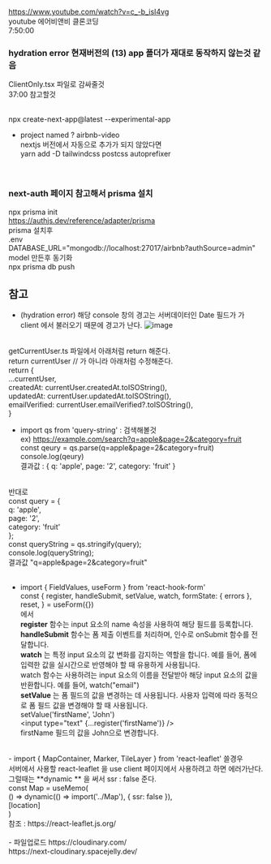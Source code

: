 https://www.youtube.com/watch?v=c_-b_isI4vg <br />
youtube 에어비앤비 클론코딩 <br />
7:50:00 
<br />

### hydration error 현재버전의 (13) app 폴더가 재대로 동작하지 않는것 같음 <br />
ClientOnly.tsx 파일로 감싸줄것<br />
37:00 참고할것
<br />
<br />


npx create-next-app@latest --experimental-app <br />
- project named ? airbnb-video <br />
nextjs 버전에서 자동으로 추가가 되지 않았다면 <br />
yarn add -D tailwindcss postcss autoprefixer <br />
<br /><br />

### next-auth 페이지 참고해서 prisma  설치
npx prisma init<br />
https://authjs.dev/reference/adapter/prisma
<br />
prisma 설치후 <br />
.env<br />
DATABASE_URL="mongodb://localhost:27017/airbnb?authSource=admin"<br />
model 만든후 동기화 <br />
npx prisma db push <br />


## 참고
- (hydration error) 해당 console 창의 경고는 서버데이터인 Date 필드가 가 client 에서 불러오기 때문에 경고가 난다. 
![image](https://user-images.githubusercontent.com/6093105/233089039-46c92b0e-1fee-4587-94ca-7b5464562011.png)
<br />
getCurrentUser.ts 파일에서 아래처럼 return 해준다.
<br />
    return currentUser // 가 아니라 아래처럼 수정해준다.
    <br />
    return { <br />
      ...currentUser, <br />
      createdAt: currentUser.createdAt.toISOString(), <br />
      updatedAt: currentUser.updatedAt.toISOString(), <br />
      emailVerified: currentUser.emailVerified?.toISOString(), <br />
    }

 - import qs from 'query-string' : 검색해볼것 <br />
ex) https://example.com/search?q=apple&page=2&category=fruit <br />
const qeury = qs.parse(q=apple&page=2&category=fruit) <br />
console.log(qeury) <br />
결과값 : { q: 'apple', page: '2', category: 'fruit' } <br />
<br />
반대로  <br />
const query = { <br />
  q: 'apple', <br />
  page: '2', <br />
  category: 'fruit' <br />
};<br />
const queryString = qs.stringify(query); <br />
console.log(queryString); <br />
결과값 "q=apple&page=2&category=fruit" <br />
<br />

- import { FieldValues, useForm } from 'react-hook-form' <br />
const { register, handleSubmit, setValue, watch, formState: { errors }, reset, } = useForm<FieldValues>({}) <br />
에서 <br />
**register**  함수는 input 요소의 name 속성을 사용하여 해당 필드를 등록합니다.  <br />
**handleSubmit** 함수는 폼 제출 이벤트를 처리하며, 인수로 onSubmit 함수를 전달합니다. <br />
**watch** 는 특정 input 요소의 값 변화를 감지하는 역할을 합니다. 예를 들어, 폼에 입력한 값을 실시간으로 반영해야 할 때 유용하게 사용됩니다.<br />
watch 함수는 사용하려는 input 요소의 이름을 전달받아 해당 input 요소의 값을 반환합니다. 예를 들어, watch("email")<br />
**setValue** 는 폼 필드의 값을 변경하는 데 사용됩니다. 사용자 입력에 따라 동적으로 폼 필드 값을 변경해야 할 때 사용됩니다. <br />
setValue('firstName', 'John') <br />
<input type="text" {...register('firstName')} /> <br />
firstName 필드의 값을 John으로 변경합니다. <br />
    
<br />
 - import { MapContainer, Marker, TileLayer } from 'react-leaflet' 쓸경우 <br />
서버에서 사용할 react-leaflet 을 use client 페이지에서 사용하려고 하면 에러가난다.<br />
그럴때는 **dynamic ** 을 써서 ssr :  false 준다.   <br />
  const Map = useMemo( <br />
    () => dynamic(() => import('../Map'), { ssr: false }), <br />
    [location] <br />
  ) <br />
참조 :   https://react-leaflet.js.org/
<br />
<br />
- 파일업로드
https://cloudinary.com/ <br /> 
https://next-cloudinary.spacejelly.dev/ <br />
